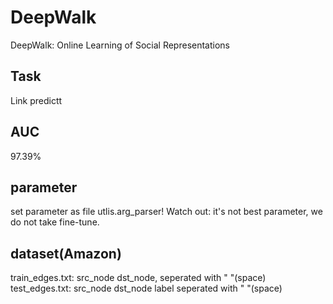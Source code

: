 # DeepWalk
DeepWalk: Online Learning of Social Representations

## Task
Link predictt

## AUC
97.39%

## parameter
set parameter as file utlis.arg_parser!
Watch out: it's not best parameter, we do not take fine-tune.

## dataset(Amazon)
train_edges.txt: src_node dst_node, seperated with " "(space)
test_edges.txt: src_node dst_node label seperated with " "(space)